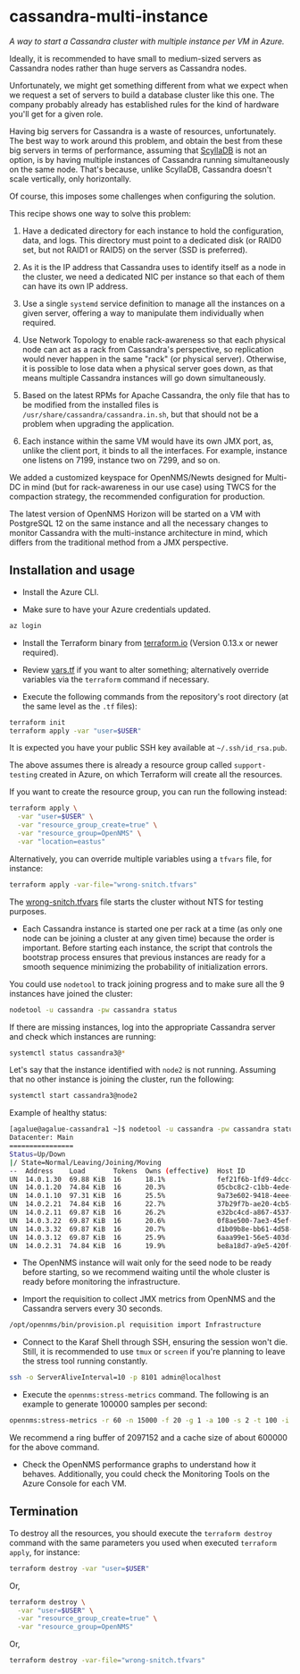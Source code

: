 # cassandra-multi-instance

*A way to start a Cassandra cluster with multiple instance per VM in Azure.*

Ideally, it is recommended to have small to medium-sized servers as Cassandra nodes rather than huge servers as Cassandra nodes.

Unfortunately, we might get something different from what we expect when we request a set of servers to build a database cluster like this one. The company probably already has established rules for the kind of hardware you'll get for a given role.

Having big servers for Cassandra is a waste of resources, unfortunately. The best way to work around this problem, and obtain the best from these big servers in terms of performance, assuming that [ScyllaDB](https://www.scylladb.com/) is not an option, is by having multiple instances of Cassandra running simultaneously on the same node. That's because, unlike ScyllaDB, Cassandra doesn't scale vertically, only horizontally.

Of course, this imposes some challenges when configuring the solution.

This recipe shows one way to solve this problem:

1) Have a dedicated directory for each instance to hold the configuration, data, and logs. This directory must point to a dedicated disk (or RAID0 set, but not RAID1 or RAID5) on the server (SSD is preferred).

2) As it is the IP address that Cassandra uses to identify itself as a node in the cluster, we need a dedicated NIC per instance so that each of them can have its own IP address.

3) Use a single `systemd` service definition to manage all the instances on a given server, offering a way to manipulate them individually when required.

4) Use Network Topology to enable rack-awareness so that each physical node can act as a rack from Cassandra's perspective, so replication would never happen in the same "rack" (or physical server). Otherwise, it is possible to lose data when a physical server goes down, as that means multiple Cassandra instances will go down simultaneously.

5) Based on the latest RPMs for Apache Cassandra, the only file that has to be modified from the installed files is `/usr/share/cassandra/cassandra.in.sh`, but that should not be a problem when upgrading the application.

6) Each instance within the same VM would have its own JMX port, as, unlike the client port, it binds to all the interfaces. For example, instance one listens on 7199, instance two on 7299, and so on.

We added a customized keyspace for OpenNMS/Newts designed for Multi-DC in mind (but for rack-awareness in our use case) using TWCS for the compaction strategy, the recommended configuration for production.

The latest version of OpenNMS Horizon will be started on a VM with PostgreSQL 12 on the same instance and all the necessary changes to monitor Cassandra with the multi-instance architecture in mind, which differs from the traditional method from a JMX perspective.

## Installation and usage

* Install the Azure CLI.

* Make sure to have your Azure credentials updated.

```bash
az login
```

* Install the Terraform binary from [terraform.io](https://www.terraform.io) (Version 0.13.x or newer required).

* Review [vars.tf](./vars.tf) if you want to alter something; alternatively override variables via the `terraform` command if necessary.

* Execute the following commands from the repository's root directory (at the same level as the `.tf` files):

```bash
terraform init
terraform apply -var "user=$USER"
```

It is expected you have your public SSH key available at `~/.ssh/id_rsa.pub`.

The above assumes there is already a resource group called `support-testing` created in Azure, on which Terraform will create all the resources.

If you want to create the resource group, you can run the following instead:

```bash
terraform apply \
  -var "user=$USER" \
  -var "resource_group_create=true" \
  -var "resource_group=OpenNMS" \
  -var "location=eastus"
```

Alternatively, you can override multiple variables using a `tfvars` file, for instance:

```bash
terraform apply -var-file="wrong-snitch.tfvars"
```

The [wrong-snitch.tfvars](./wrong-snitch.tfvars) file starts the cluster without NTS for testing purposes.

* Each Cassandra instance is started one per rack at a time (as only one node can be joining a cluster at any given time) because the order is important. Before starting each instance, the script that controls the bootstrap process ensures that previous instances are ready for a smooth sequence minimizing the probability of initialization errors.

You could use `nodetool` to track joining progress and to make sure all the 9 instances have joined the cluster:

```bash
nodetool -u cassandra -pw cassandra status
```

If there are missing instances, log into the appropriate Cassandra server and check which instances are running:

```bash
systemctl status cassandra3@*
```

Let's say that the instance identified with `node2` is not running. Assuming that no other instance is joining the cluster, run the following:

```bash
systemctl start cassandra3@node2
```

Example of healthy status:

```bash
[agalue@agalue-cassandra1 ~]$ nodetool -u cassandra -pw cassandra status
Datacenter: Main
================
Status=Up/Down
|/ State=Normal/Leaving/Joining/Moving
--  Address    Load       Tokens  Owns (effective)  Host ID                               Rack
UN  14.0.1.30  69.88 KiB  16      18.1%             fef21f6b-1fd9-4dcc-94f1-00507a1f7f01  Rack3
UN  14.0.1.20  74.84 KiB  16      20.3%             05cbc8c2-c1bb-4ede-952f-ab2e5e4413be  Rack2
UN  14.0.1.10  97.31 KiB  16      25.5%             9a73e602-9418-4eee-979c-95ce200477ad  Rack1
UN  14.0.2.21  74.84 KiB  16      22.7%             37b29f7b-ae20-4cb5-8862-b92287cca939  Rack2
UN  14.0.2.11  69.87 KiB  16      26.2%             e32bc4cd-a867-4537-905c-5afae94bbafe  Rack1
UN  14.0.3.22  69.87 KiB  16      20.6%             0f8ae500-7ae3-45ef-9f9c-89c8ceed364c  Rack2
UN  14.0.3.32  69.87 KiB  16      20.7%             d1b09b8e-bb61-4d58-b09f-9e92f59e69e7  Rack3
UN  14.0.3.12  69.87 KiB  16      25.9%             6aaa99e1-56e5-403d-9d1f-e9ab32a52bc5  Rack1
UN  14.0.2.31  74.84 KiB  16      19.9%             be8a18d7-a9e5-420f-a403-3f0f14fbdae9  Rack3
```

* The OpenNMS instance will wait only for the seed node to be ready before starting, so we recommend waiting until the whole cluster is ready before monitoring the infrastructure.

* Import the requisition to collect JMX metrics from OpenNMS and the Cassandra servers every 30 seconds.

```bash
/opt/opennms/bin/provision.pl requisition import Infrastructure
```

* Connect to the Karaf Shell through SSH, ensuring the session won't die. Still, it is recommended to use `tmux` or `screen` if you're planning to leave the stress tool running constantly.

```bash
ssh -o ServerAliveInterval=10 -p 8101 admin@localhost
```

* Execute the `opennms:stress-metrics` command. The following is an example to generate 100000 samples per second:

```bash
opennms:stress-metrics -r 60 -n 15000 -f 20 -g 1 -a 100 -s 2 -t 100 -i 300
```

  We recommend a ring buffer of 2097152 and a cache size of about 600000 for the above command.

* Check the OpenNMS performance graphs to understand how it behaves. Additionally, you could check the Monitoring Tools on the Azure Console for each VM.

## Termination

To destroy all the resources, you should execute the `terraform destroy` command with the same parameters you used when executed `terraform apply`, for instance:

```bash
terraform destroy -var "user=$USER"
```

Or,

```bash
terraform destroy \
  -var "user=$USER" \
  -var "resource_group_create=true" \
  -var "resource_group=OpenNMS"
```

Or,


```bash
terraform destroy -var-file="wrong-snitch.tfvars"
```